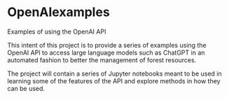 # OpenAIexamples
Examples of using the OpenAI API

This intent of this project is to provide a series
of examples using the OpenAI API to access large 
language models such as ChatGPT in an automated fashion 
to better the management of forest resources.

The project will contain a series of Jupyter notebooks 
meant to be used in learning some of the features of the 
API and explore methods in how they can be used.
